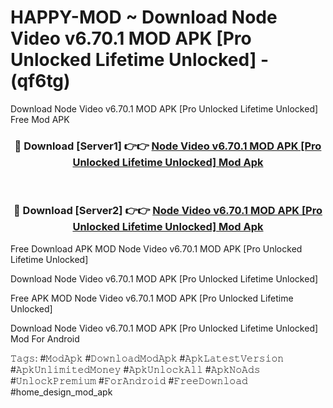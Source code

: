 # HAPPY-MOD ~ Download Node Video v6.70.1 MOD APK [Pro Unlocked Lifetime Unlocked] - (qf6tg)
Download Node Video v6.70.1 MOD APK [Pro Unlocked Lifetime Unlocked] Free Mod APK

<div align="center">
<h3>🔴 Download [Server1] 👉👉 <a href="https://apk-comot.site?title=Node_Video_v6.70.1_MOD_APK_[Pro_Unlocked_Lifetime_Unlocked]">Node Video v6.70.1 MOD APK [Pro Unlocked Lifetime Unlocked] Mod Apk</a></h3><br>

<h3>🔴 Download [Server2] 👉👉 <a href="https://apk-comot.site?title=Node_Video_v6.70.1_MOD_APK_[Pro_Unlocked_Lifetime_Unlocked]">Node Video v6.70.1 MOD APK [Pro Unlocked Lifetime Unlocked] Mod Apk</a></h3>
</div>


Free Download APK MOD Node Video v6.70.1 MOD APK [Pro Unlocked Lifetime Unlocked]

Download Node Video v6.70.1 MOD APK [Pro Unlocked Lifetime Unlocked] 

Free APK MOD Node Video v6.70.1 MOD APK [Pro Unlocked Lifetime Unlocked] 

Download Node Video v6.70.1 MOD APK [Pro Unlocked Lifetime Unlocked] Mod For Android

𝚃𝚊𝚐𝚜: #𝙼𝚘𝚍𝙰𝚙𝚔 #𝙳𝚘𝚠𝚗𝚕𝚘𝚊𝚍𝙼𝚘𝚍𝙰𝚙𝚔 #𝙰𝚙𝚔𝙻𝚊𝚝𝚎𝚜𝚝𝚅𝚎𝚛𝚜𝚒𝚘𝚗 #𝙰𝚙𝚔𝚄𝚗𝚕𝚒𝚖𝚒𝚝𝚎𝚍𝙼𝚘𝚗𝚎𝚢 #𝙰𝚙𝚔𝚄𝚗𝚕𝚘𝚌𝚔𝙰𝚕𝚕 #𝙰𝚙𝚔𝙽𝚘𝙰𝚍𝚜 #𝚄𝚗𝚕𝚘𝚌𝚔𝙿𝚛𝚎𝚖𝚒𝚞𝚖 #𝙵𝚘𝚛𝙰𝚗𝚍𝚛𝚘𝚒𝚍 #𝙵𝚛𝚎𝚎𝙳𝚘𝚠𝚗𝚕𝚘𝚊𝚍 #home_design_mod_apk